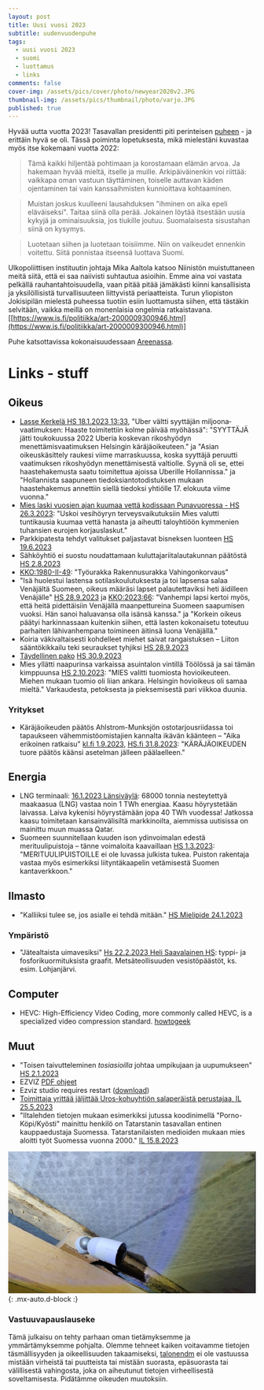 ```yaml
---
layout: post
title: Uusi vuosi 2023
subtitle: uudenvuodenpuhe
tags:
  - uusi vuosi 2023
  - suomi
  - luottamus
  - links
comments: false
cover-img: /assets/pics/cover/photo/newyear2020v2.JPG
thumbnail-img: /assets/pics/thumbnail/photo/varjo.JPG
published: true
---
```


Hyvää uutta vuotta 2023! Tasavallan presidentti piti perinteisen [puheen](https://www.presidentti.fi/puheet/tasavallan-presidentti-sauli-niiniston-uudenvuodenpuhe-1-1-2023/) - ja erittäin hyvä se oli. Tässä poiminta lopetuksesta, mikä mielestäni kuvastaa myös itse kokemaani vuotta 2022:

> Tämä kaikki hiljentää pohtimaan ja korostamaan elämän arvoa. Ja hakemaan hyvää mieltä, itselle ja muille. Arkipäiväinenkin voi riittää: vaikkapa oman vastuun täyttäminen, toiselle auttavan käden ojentaminen tai vain kanssaihmisten kunnioittava kohtaaminen.

> Muistan joskus kuulleeni lausahduksen "ihminen on aika epeli eläväiseksi". Taitaa siinä olla perää. Jokainen löytää itsestään uusia kykyjä ja ominaisuuksia, jos tiukille joutuu. Suomalaisesta sisustahan siinä on kysymys.

> Luotetaan siihen ja luotetaan toisiimme. Niin on vaikeudet ennenkin voitettu. Siitä ponnistaa itseensä luottava Suomi.

Ulkopoliittisen instituutin johtaja Mika Aaltola katsoo Niinistön muistuttaneen meitä siitä, että ei saa naiivisti suhtautua asioihin. Emme aina voi vastata pelkällä rauhantahtoisuudella, vaan pitää pitää jämäkästi kiinni kansallisista ja yksilöllisistä turvallisuuteen liittyvistä periaatteista. Turun yliopiston Jokisipilän mielestä puheessa tuotiin esiin luottamusta siihen, että tästäkin selvitään, vaikka meillä on monenlaisia ongelmia ratkaistavana. [[https://www.is.fi/politiikka/art-2000009300946.html](https://www.is.fi/politiikka/art-2000009300946.html)]

Puhe katsottavissa kokonaisuudessaan [Areenassa](https://areena.yle.fi/1-64228131).


# Links - stuff

## Oikeus

- [Lasse Kerkelä HS 18.1.2023 13:33](https://www.hs.fi/kotimaa/art-2000009332729.html), "Uber vältti syyttäjän miljoona­vaatimuksen: Haaste toimitettiin kolme päivää myöhässä": "SYYTTÄJÄ jätti toukokuussa 2022 Uberia koskevan rikoshyödyn menettämisvaatimuksen Helsingin käräjäoikeuteen." ja "Asian oikeuskäsittely raukesi viime marraskuussa, koska syyttäjä peruutti vaatimuksen rikoshyödyn menettämisestä valtiolle. Syynä oli se, ettei haastehakemusta saatu toimitettua ajoissa Uberille Hollannissa." ja "Hollannista saapuneen tiedoksiantotodistuksen mukaan haastehakemus annettiin siellä tiedoksi yhtiölle 17. elokuuta viime vuonna."
- [Mies laski vuosien ajan kuumaa vettä kodissaan Puna­vuoressa - HS 26.3.2023](https://www.hs.fi/kaupunki/art-2000009472021.html): "Uskoi vesi­höyryn terveys­vaikutuksiin Mies valutti tuntikausia kuumaa vettä hanasta ja aiheutti taloyhtiöön kymmenien tuhansien eurojen korjauslaskut."
- Parkkipatesta tehdyt valitukset paljastavat bisneksen luonteen [HS 19.6.2023](https://www.hs.fi/kotimaa/art-2000009611194.html)
- Sähköyhtiö ei suostu noudattamaan kuluttaja­riita­lauta­kunnan päätöstä [HS 2.8.2023](https://www.hs.fi/kotimaa/turku/art-2000009752764.html)
- [KKO:1980-II-49](https://finlex.fi/fi/oikeus/kko/kko/1980/19800049t): "Työurakka Rakennusurakka Vahingonkorvaus"
- "Isä huolestui lastensa sotilaskoulutuksesta ja toi lapsensa salaa Venäjältä Suomeen, oikeus määräsi lapset palautettaviksi heti äidilleen Venäjälle" [HS 28.9.2023](https://www.hs.fi/kotimaa/art-2000009882874.html) ja [KKO:2023:66](https://korkeinoikeus.fi/fi/index/ennakkopaatokset/kko202366.html): "Vanhempi lapsi kertoi myös, että heitä pidettäisiin Venäjällä maanpettureina Suomeen saapumisen vuoksi. Hän sanoi haluavansa olla isänsä kanssa." ja "Korkein oikeus päätyi harkinnassaan kuitenkin siihen, että lasten kokonaisetu toteutuu parhaiten lähivanhempana toimineen äitinsä luona Venäjällä."
- Koiria väkivaltaisesti kohdelleet miehet saivat rangaistuksen – Liiton sääntökikkailu teki seuraukset tyhjiksi [HS 28.9.2023](https://www.hs.fi/kotimaa/turku/art-2000009869695.html)
- [Täydellinen pako](https://www.hs.fi/kotimaa/art-2000009794072.html) [HS 30.9.2023](https://www.hs.fi/kotimaa/art-2000009886144.html)
- Mies yllätti naapurinsa varkaissa asuintalon vintillä Töölössä ja sai tämän kimppuunsa [HS 2.10.2023](https://www.hs.fi/kaupunki/art-2000009889162.html): "MIES valitti tuomiosta hovioikeuteen. Miehen mukaan tuomio oli liian ankara. Helsingin hovioikeus oli samaa mieltä." Varkaudesta, petoksesta ja pieksemisestä pari viikkoa duunia.
  

### Yritykset

- Käräjäoikeuden päätös Ahlstrom-Munksjön ostotarjousriidassa toi tapaukseen vähemmistöomistajien kannalta ikävän käänteen – "Aika erikoinen ratkaisu" [kl.fi 1.9.2023](https://www.kauppalehti.fi/uutiset/karajaoikeuden-paatos-ahlstrom-munksjon-ostotarjousriidassa-toi-tapaukseen-vahemmistoomistajien-kannalta-ikavan-kaanteen-aika-erikoinen-ratkaisu/bf133ebb-0c71-4a6f-a84f-845bb7902e45?utm_source=marmai&utm_medium=almainternal&utm_campaign=mm_redirect&proxy=uutiset/karajaoikeuden-paatos-ahlstrom-munksjon-ostotarjousriidassa-toi-tapaukseen-vahemmistoomistajien-kannalta-ikavan-kaanteen-aika-erikoinen-ratkaisu/bf133ebb-0c71-4a6f-a84f-845bb7902e45), [HS.fi 31.8.2023](https://www.hs.fi/talous/art-2000009823513.html): "KÄRÄJÄOIKEUDEN tuore päätös käänsi asetelman jälleen päälaelleen."

## Energia

- LNG terminaali: [16.1.2023 Länsiväylä](https://www.lansi-uusimaa.fi/uutissuomalainen/5658141): 68000 tonnia nesteytettyä maakaasua (LNG) vastaa noin 1 TWh energiaa. Kaasu höyrystetään laivassa. Laiva kykenisi höyrystämään jopa 40 TWh vuodessa! Jatkossa kaasu toimitetaan kansainvälisiltä markkinoilta, aiemmissa uutisissa on mainittu muun muassa Qatar. 
- Suomeen suunnitellaan kuuden ison ydinvoimalan edestä merituulipuistoja – tänne voimaloita kaavaillaan [HS 1.3.2023](https://www.hs.fi/talous/art-2000009422158.html): "MERITUULIPUISTOILLE ei ole luvassa julkista tukea. Puiston rakentaja vastaa myös esimerkiksi liityntäkaapelin vetämisestä Suomen kantaverkkoon."

## Ilmasto

- "Kalliiksi tulee se, jos asialle ei tehdä mitään." [HS Mielipide 24.1.2023](https://www.hs.fi/mielipide/art-2000009338289.html)

### Ympäristö

- "Jätealtaista uimavesiksi" [Hs 22.2.2023 Heli Saavalainen HS](https://www.hs.fi/kotimaa/art-2000009318404.html): typpi- ja fosforikuormituksista graafit. Metsäteollisuuden vesistöpäästöt, ks. esim. Lohjanjärvi.


## Computer

- HEVC: High-Efficiency Video Coding, more commonly called HEVC, is a specialized video compression standard. [howtogeek](https://www.howtogeek.com/680690/how-to-install-free-hevc-codecs-on-windows-10-for-h.265-video/)


## Muut

- "Toisen taivutteleminen *tosiasioilla* johtaa umpikujaan ja uupumukseen" [HS 2.1.2023](https://www.hs.fi/tiede/art-2000009236025.html)
- EZVIZ [PDF ohjeet](https://m-support.ezviz.com/download/viewer?file=%2F%2Fmfs.ezvizlife.com%2FBC1W2H_User%20Manual_FI(V1.0.5).pdf%3Fver%3D94569)
- Ezviz studio requires restart ([download](https://support.ezviz.com/download))
- [Toimittaja yrittää jäljittää Uros-kohuyhtiön salaperäistä perustajaa, IL 25.5.2023](https://www.is.fi/tv-ja-elokuvat/art-2000009575331.html)
- "Iltalehden tietojen mukaan esimerkiksi jutussa koodinimellä "Porno-Köpi/Kyösti" mainittu henkilö on Tatarstanin tasavallan entinen kauppaedustaja Suomessa. Tatarstanilaisten medioiden mukaan mies aloitti työt Suomessa vuonna 2000." [IL 15.8.2023](https://www.iltalehti.fi/ulkomaat/a/10d7db11-932a-4e19-ac46-3b4a1dc7b1b7)

![i.01.roof](/assets/pics/page/roof/ezviz.jpg){: .mx-auto.d-block :}


### Vastuuvapauslauseke

Tämä julkaisu on tehty parhaan oman tietämyksemme ja ymmärtämyksemme pohjalta. Olemme tehneet kaiken voitavamme tietojen täsmällisyyden ja oikeellisuuden takaamiseksi, [talonendm](https://talonendm.github.io/) ei ole vastuussa mistään virheistä tai puutteista tai mistään suorasta, epäsuorasta tai välillisestä
vahingosta, joka on aiheutunut tietojen virheellisestä soveltamisesta. Pidätämme oikeuden muutoksiin.